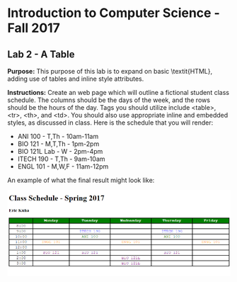 # Introduction to Computer Science - Fall 2017

## Lab 2 - A Table


**Purpose:** This purpose of this lab is to expand on basic \textit{HTML}, adding use of tables and inline style attributes.

**Instructions:** Create an web page which will outline a fictional student class schedule. The columns should be the days of the week, and the rows should be the hours of the day. Tags you should utilize include &lt;table&gt;, &lt;tr&gt;, &lt;th&gt;, and &lt;td&gt;. You should also use appropriate inline and embedded styles, as discussed in class. Here is the schedule that you will render:

* ANI 100 - T,Th - 10am-11am
* BIO 121 - M,T,Th - 1pm-2pm
* BIO 121L Lab - W - 2pm-4pm
* ITECH 190 - T,Th - 9am-10am
* ENGL 101 - M,W,F - 11am-12pm

An example of what the final result might look like:

![Table Example](images/lab2.png)

